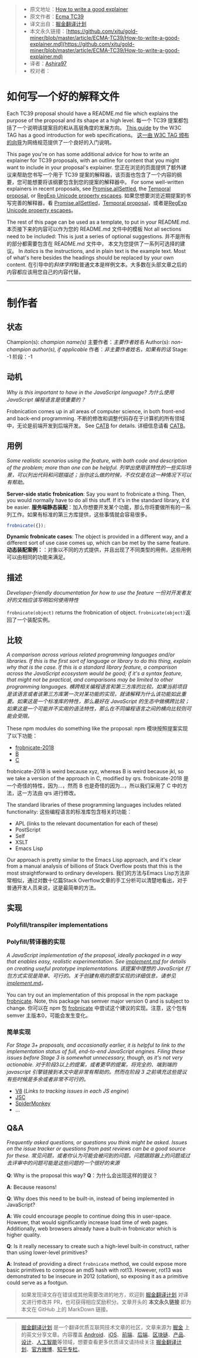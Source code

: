 > * 原文地址：[How to write a good explainer](https://github.com/tc39/how-we-work/blob/master/explainer.md)
> * 原文作者：[Ecma TC39](https://github.com/tc39/how-we-work)
> * 译文出自：[掘金翻译计划](https://github.com/xitu/gold-miner)
> * 本文永久链接：[https://github.com/xitu/gold-miner/blob/master/article/ECMA-TC39/How-to-write-a-good-explainer.md](https://github.com/xitu/gold-miner/blob/master/article/ECMA-TC39/How-to-write-a-good-explainer.md)
> * 译者：[Ashira97](https://github.com/Ashira97)
> * 校对者：

# 如何写一个好的解释文件

Each TC39 proposal should have a README.md file which explains the purpose of the proposal and its shape at a high level. 
每一个 TC39 提案都包括了一个说明该提案目的和从高层角度的发展方向。
[This guide](https://github.com/w3ctag/w3ctag.github.io/blob/master/explainers.md) by the W3C TAG has a good introduction for web specifications。
[这一由 W3C TAG 颁布的向导](https://github.com/w3ctag/w3ctag.github.io/blob/master/explainers.md)为网络规范提供了一个良好的入门说明。

This page you're on has some additional advice for how to write an explainer for TC39 proposals, with an outline for content that you might want to include in your proposal's explainer. 
您正在浏览的页面提供了额外建议来帮助您书写一个用于 TC39 提案的解释器，该页面也包含了一个内容的纲要，您可能想要将该纲要包含到您的提案的解释器中。
For some well-written explainers in recent proposals, see [Promise.allSettled](https://github.com/tc39/proposal-promise-allSettled), the [Temporal proposal](https://github.com/tc39/proposal-temporal), or [RegExp Unicode property escapes](https://github.com/tc39/proposal-regexp-unicode-property-escapes).
如果您想要浏览近期提案的书写完善的解释器，看 [Promise.allSettled](https://github.com/tc39/proposal-promise-allSettled)，[Temporal proposal](https://github.com/tc39/proposal-temporal)，或者是[RegExp Unicode property escapes](https://github.com/tc39/proposal-regexp-unicode-property-escapes)。

The rest of this page can be used as a template, to put in your README.md. 
本页接下来的内容可以作为您的 README.md 文件中的模板
Not all sections need to be included: This is just a series of optional suggestions. 
并不是所有的部分都需要包含在 README.md 文件中， 本文为您提供了一系列可选择的建议。
In *italics* is the instructions, and in plain text is the example text. Most of what's here besides the headings should be replaced by your own content.
在引导中的*斜体字样*和普通文本是样例文本。大多数在头部文章之后的内容都应该用您自己的内容代替。

----

# 制作者

## 状态

Champion(s): *champion name(s)*
主要作者：*主要作者姓名*
Author(s): *non-champion author(s), if applicable*
作者：*非主要作者姓名，如果有的话*
Stage: -1
阶段：-1

## 动机

*Why is this important to have in the JavaScript language?*
*为什么使用 JavaScript 编程语言是很重要的？*

Frobnication comes up in all areas of computer science, in both front-end and back-end programming. 
不断的修改和调整代码存在于计算机的所有领域中，无论是前端开发到后端开发。
See [CATB](http://catb.org/jargon/html/F/frobnicate.html) for details.
详细信息请看 [CATB](http://catb.org/jargon/html/F/frobnicate.html)。

## 用例

*Some realistic scenarios using the feature, with both code and description of the problem; more than one can be helpful.*
*列举出使用该特性的一些实际场景，可以列出代码和问题描述；当你这么做的时候，不仅仅是在这一种情况下可以有帮助。*

**Server-side static frobnication**: Say you want to frobnicate a thing. Then, you would normally have to do all this stuff. If it's in the standard library, it'd be easier.
**服务端静态装配**：加入你想要开发某个功能，那么你将要做所有的一系列工作。如果有标准的第三方库提供，这些事情就会容易很多。

```js
frobnicate({});
```

**Dynamic frobnicate cases**: The object is provided in a different way, and a different sort of use case comes up, which can be met by the same feature.
**动态装配案例：**：对象以不同的方式提供，并且出现了不同类型的用例，这些用例可以由相同的功能来满足。

## 描述

*Developer-friendly documentation for how to use the feature*
*一份对开发者友好的文档应该写明如何使用特性*

`frobnicate(object)` returns the frobnication of object.
`frobnicate(object)`返回了一个装配实例。

## 比较

*A comparison across various related programming languages and/or libraries. If this is the first sort of language or library to do this thing, explain why that is the case. If this is a standard library feature, a comparison across the JavaScript ecosystem would be good; if it's a syntax feature, that might not be practical, and comparisons may be limited to other programming languages.*
*横跨相关编程语言和第三方库的比较。如果当前项目是该语言或者该第三方库第一次对某功能的实现，就请解释为什么该功能如此重要。如果这是一个标准库的特性，那么最好在 JavaScript 的生态中做横跨比较；如果这是一个可能并不实用的语法特性，那么在不同编程语言之间的横向比较则可能会受限。*

These npm modules do something like the proposal:
npm 模块按照提案实现了以下功能：
- [frobnicate-2018](https://www.npmjs.com/package/frobnicate-2018)
- [B](link)
- [C](link)

frobnicate-2018 is weird because xyz, whereas B is weird because jkl, so we take a version of the approach in C, modified by qrs.
frobnicate-2018 是一个奇怪的特性，因为...，然而 B 也是奇怪的因为...，所以我们采用了 C 中的方法，这一方法由 qrs 进行修改。

The standard libraries of these programming languages includes related functionality:
这些编程语言的标准库包含相关的功能：
- APL (links to the relevant documentation for each of these)
- PostScript
- Self
- XSLT
- Emacs Lisp

Our approach is pretty similar to the Emacs Lisp approach, and it's clear from a manual analysis of billions of Stack Overflow posts that this is the most straightforward to ordinary developers.
我们的方法与Emacs Lisp方法非常相似，通过对数十亿篇Stack Overflow文章的手工分析可以清楚地看出，对于普通开发人员来说，这是最简单的方法。

## 实现

### Polyfill/transpiler implementations
### Polyfill/转译器的实现

*A JavaScript implementation of the proposal, ideally packaged in a way that enables easy, realistic experimentation. See [implement.md](https://github.com/tc39/how-we-work/blob/master/implement.md) for details on creating useful prototype implementations.*
*该提案中理想的 JavaScript 打包方式实现是简单、可行的。关于创建有用的原型实现的详细信息，请参见 [implement.md](https://github.com/tc39/how-we-work/blob/master/implement.md)。*

You can try out an implementation of this proposal in the npm package [frobnicate](https://www.npmjs.com/package/frobnicate). Note, this package has semver major version 0 and is subject to change.
你可以在 npm 包  [frobnicate](https://www.npmjs.com/package/frobnicate) 中尝试这个建议的实现。注意，这个包有 semver 主版本0，可能会发生变化。

### 简单实现

*For Stage 3+ proposals, and occasionally earlier, it is helpful to link to the implementation status of full, end-to-end JavaScript engines. Filing these issues before Stage 3 is somewhat unnecessary, though, as it's not very actionable.*
*对于阶段3以上的提案，或者更早的提案，将完全的、端到端的 javascript 引擎链接到本文中是非常有帮助的。然而在阶段 3 之前填充这些提议有些时候是多余或者非常不可行的。*

- [V8]() (*Links to tracking issues in each JS engine*)
- [JSC]()
- [SpiderMonkey]()
- ...

## Q&A

*Frequently asked questions, or questions you think might be asked. Issues on the issue tracker or questions from past reviews can be a good source for these.*
*常见问题，或者你认为可能会被问到的问题。问题跟踪器上的问题或过去评审中的问题可能是这些问题的一个很好的来源*

**Q**: Why is the proposal this way?
**Q**：为什么会出现这样的提议？

**A**: Because reasons!

**Q**: Why does this need to be built-in, instead of being implemented in JavaScript?

**A**: We could encourage people to continue doing this in user-space. However, that would significantly increase load time of web pages. Additionally, web browsers already have a built-in frobnicator which is higher quality.

**Q**: Is it really necessary to create such a high-level built-in construct, rather than using lower-level primitives?

**A**: Instead of providing a direct `frobnicate` method, we could expose more basic primitives to compose an md5 hash with rot13. However, rot13 was demonstrated to be insecure in 2012 (citation), so exposing it as a primitive could serve as a footgun.
> 如果发现译文存在错误或其他需要改进的地方，欢迎到 [掘金翻译计划](https://github.com/xitu/gold-miner) 对译文进行修改并 PR，也可获得相应奖励积分。文章开头的 **本文永久链接** 即为本文在 GitHub 上的 MarkDown 链接。

---

> [掘金翻译计划](https://github.com/xitu/gold-miner) 是一个翻译优质互联网技术文章的社区，文章来源为 [掘金](https://juejin.im) 上的英文分享文章。内容覆盖 [Android](https://github.com/xitu/gold-miner#android)、[iOS](https://github.com/xitu/gold-miner#ios)、[前端](https://github.com/xitu/gold-miner#前端)、[后端](https://github.com/xitu/gold-miner#后端)、[区块链](https://github.com/xitu/gold-miner#区块链)、[产品](https://github.com/xitu/gold-miner#产品)、[设计](https://github.com/xitu/gold-miner#设计)、[人工智能](https://github.com/xitu/gold-miner#人工智能)等领域，想要查看更多优质译文请持续关注 [掘金翻译计划](https://github.com/xitu/gold-miner)、[官方微博](http://weibo.com/juejinfanyi)、[知乎专栏](https://zhuanlan.zhihu.com/juejinfanyi)。
